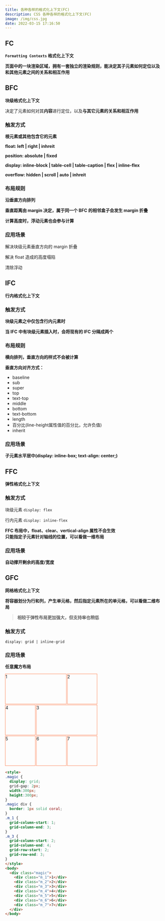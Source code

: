 ```yaml
---
title: 各种各样的格式化上下文(FC)
description: CSS 各种各样的格式化上下文(FC)
image: /img/css.jpg
date: 2022-03-15 17:16:50
---
```



## FC

**`Formatting Contexts` 格式化上下文**

**页面中的一块渲染区域，拥有一套独立的渲染规则，能决定其子元素如何定位以及和其他元素之间的关系和相互作用**

## BFC

**块级格式化上下文**

决定了元素如何对其**内容**进行定位，以及**与其它元素的关系和相互作用**

### 触发方式

**根元素或其他包含它的元素**

**float: left | right | inhreit**

**position: absolute | fixed**

**display: inline-block | table-cell | table-caption | flex | inline-flex**

**overflow: hidden | scroll | auto | inhreit**

### 布局规则

**沿垂直方向排列**

**垂直距离由 margin 决定，属于同一个 BFC 的相邻盒子会发生 margin 折叠**

<n-alert type="warning">**计算高度时，浮动元素也会参与计算**</n-alert>

### 应用场景

解决块级元素垂直方向的 margin 折叠

解决 float 造成的高度塌陷

清除浮动

## IFC

**行内格式化上下文**

### 触发方式

**块级元素之中仅包含行内元素时**

<n-alert type="warning">**当 IFC 中有块级元素插入时，会将现有的 IFC 分隔成两个**</n-alert>

### 布局规则

**横向排列，垂直方向的样式不会被计算**

**垂直方向对齐方式：**
  - baseline
  - sub
  - super
  - top
  - text-top
  - middle
  - bottom
  - text-bottom
  - length
  - 百分比(line-height属性值的百分比，允许负值)
  - inherit

### 应用场景

**子元素水平居中(display: inline-box; text-align: center;)**

## FFC

**弹性格式化上下文**

### 触发方式

块级元素 `display: flex`

行内元素 `display: inline-flex`

<n-alert type="warning">**FFC 布局中，float、clear、vertical-align 属性不会生效**</n-alert>
<br />
<n-alert type="info">**只能指定子元素针对轴线的位置，可以看做一维布局**</n-alert>

### 应用场景

**自动撑开剩余的高度/宽度**

## GFC

**网格格式化上下文**

<n-alert type="info">**将容器划分为行和列，产生单元格，然后指定元素所在的单元格，可以看做二维布局**</n-alert>

> **相较于弹性布局更加强大，但支持率也稍低**

### 触发方式

`display: grid | inline-grid`

### 应用场景

**任意魔方布局**

<style>
.magic {
  display: grid;
  grid-gap: 2px;
  width:300px;
  height:300px;
}
.magic div {
  border: 1px solid coral;
}
.m_1 {
  grid-column-start: 1;
  grid-column-end: 3;
}
.m_3 {
  grid-column-start: 2;
  grid-column-end: 4;
  grid-row-start: 2;
  grid-row-end: 3;
}
</style>
<div class="magic">
  <div class="m_1">1</div>
  <div class="m_2">2</div>
  <div class="m_3">3</div>
  <div class="m_4">4</div>
  <div class="m_5">5</div>
  <div class="m_6">6</div>
  <div class="m_7">7</div>
</div>

```html
<style>
.magic {
  display: grid;
  grid-gap: 2px;
  width:300px;
  height:300px;
}
.magic div {
  border: 1px solid coral;
}
.m_1 {
  grid-column-start: 1;
  grid-column-end: 3;
}
.m_3 {
  grid-column-start: 2;
  grid-column-end: 4;
  grid-row-start: 2;
  grid-row-end: 3;
}
</style>
<body>
  <div class="magic">
    <div class="m_1">1</div>
    <div class="m_2">2</div>
    <div class="m_3">3</div>
    <div class="m_4">4</div>
    <div class="m_5">5</div>
    <div class="m_6">6</div>
    <div class="m_7">7</div>
  </div>
</body>
```